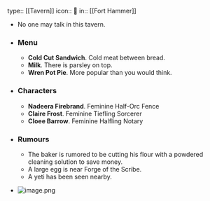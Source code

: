 type:: [[Tavern]]
icon:: 🍻
in:: [[Fort Hammer]]

- No one may talk in this tavern.
- ### Menu
  
  * **Cold Cut Sandwich**. Cold meat between bread.
  * **Milk**. There is parsley on top.
  * **Wren Pot Pie**. More popular than you would think.
- ### Characters
  
  * **Nadeera Firebrand**. Feminine Half-Orc Fence
  * **Claire Frost**. Feminine Tiefling Sorcerer
  * **Cloee Barrow**. Feminine Halfling Notary
- ### Rumours
  
  * The baker is rumored to be cutting his flour with a powdered cleaning solution to save money.
  * A large egg is near Forge of the Scribe.
  * A yeti has been seen nearby.
- ![image.png](../assets/image_1728138155482_0.png)